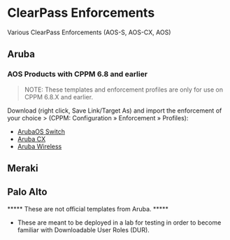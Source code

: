 # ClearPass Enforcements
Various ClearPass Enforcements (AOS-S, AOS-CX, AOS)

## Aruba

### AOS Products with CPPM 6.8 and earlier
> NOTE: These templates and enforcement profiles are only for use on CPPM 6.8.X and earlier.

Download (right click, Save Link/Target As) and import the enforcement of your choice > (CPPM: Configuration » Enforcement » Profiles):
* [ArubaOS Switch](https://github.com/nowireless4u/clearpass-related/tree/master/AOS-S)
* [Aruba CX](https://github.com/nowireless4u/clearpass-related/tree/master/AOS-CX)
* [Aruba Wireless](https://github.com/nowireless4u/clearpass-related/tree/master/AOS-WLAN)

## Meraki

## Palo Alto




***** These are not official templates from Aruba. ***** 

* These are meant to be deployed in a lab for testing in order to become familiar with Downloadable User Roles (DUR). 
